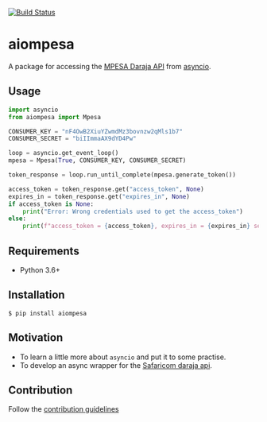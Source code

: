 [![Build Status](https://travis-ci.com/musale/aiompesa.svg?branch=master)](https://travis-ci.com/musale/aiompesa)

# aiompesa

A package for accessing the [MPESA Daraja API](https://developers.safaricom.co.ke>) from [asyncio](https://docs.python.org/3/library/asyncio.html>).

## Usage

```python
import asyncio
from aiompesa import Mpesa

CONSUMER_KEY = "nF4OwB2XiuYZwmdMz3bovnzw2qMls1b7"
CONSUMER_SECRET = "biIImmaAX9dYD4Pw"

loop = asyncio.get_event_loop()
mpesa = Mpesa(True, CONSUMER_KEY, CONSUMER_SECRET)

token_response = loop.run_until_complete(mpesa.generate_token())

access_token = token_response.get("access_token", None)
expires_in = token_response.get("expires_in", None)
if access_token is None:
    print("Error: Wrong credentials used to get the access_token")
else:
    print(f"access_token = {access_token}, expires_in = {expires_in} secs")
```

## Requirements

- Python 3.6+

## Installation

`$ pip install aiompesa`

## Motivation

- To learn a little more about `asyncio` and put it to some practise.
- To develop an async wrapper for the [Safaricom daraja api](https://developers.safaricom.co.ke).

## Contribution

Follow the [contribution guidelines](https://github.com/musale/aiompesa)
